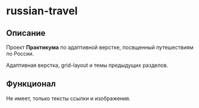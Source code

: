 # russian-travel

## Описание
Проект __Практикума__ по адаптивной верстке,
посвщенный путешествиям по России.

Адаптивная верстка, grid-layout и темы предыдущих разделов.

## Функционал
Не имеет, только тексты ссылки и изображения. 
